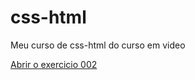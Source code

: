 # css-html
 Meu curso de css-html do curso em video

<a href="https://web-progamador.github.io/css-html/exercicio/ex002/index">Abrir o exercicio 002</a>